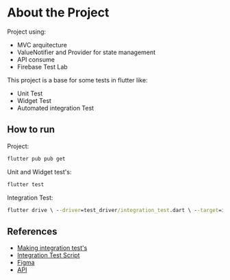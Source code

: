 # About the Project

Project  using:

- MVC arquitecture
- ValueNotifier and Provider for state management
- API consume
- Firebase Test Lab

This project is a base for some tests in flutter like:

- Unit Test
- Widget Test
- Automated integration Test 

## How to run
Project:
```cmd
flutter pub pub get
```

Unit and Widget test's:
```cmd
flutter test
```

Integration Test:


```cmd
flutter drive \ --driver=test_driver/integration_test.dart \ --target=integration_test/train_test.dart
```

## References

- [Making integration test's](https://github.com/flutter/flutter/tree/master/packages/integration_test#usage)
- [Integration Test Script](https://github.com/flutter/flutter/tree/master/packages/integration_test#firebase-test-lab)
- [Figma](https://www.figma.com/file/sJ4Qn3urGzNtqBV1wcsRje/App-Google-play?node-id=0%3A1)
- [API](https://jsonplaceholder.typicode.com/)
